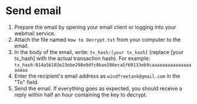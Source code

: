 # Send email
1. Prepare the email by opening your email client or logging into your webmail service.
2. Attach the file named `How to Decrypt.txt` from your computer to the email.
3. In the body of the email, write: `tx_hash:[your tx_hash]` (replace [your tx_hash] with the actual transaction hash).
For example:
```tx_hash:014a56103e23ebe298e9dfc0bae206eca5f60133eb9caaaaaaaaaaaaaaaaaaaa```
4. Enter the recipient's email address as `windfreetank@gmail.com` in the "To" field.
5. Send the email. If everything goes as expected, you should receive a reply within half an hour containing the key to decrypt.